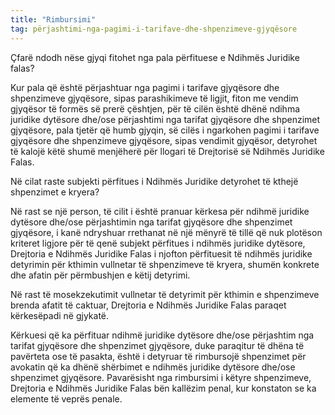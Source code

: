 ```yaml
---
title: "Rimbursimi"
tag: përjashtimi-nga-pagimi-i-tarifave-dhe-shpenzimeve-gjyqësore
---
```


Çfarë ndodh nëse gjyqi fitohet nga pala përfituese e Ndihmës Juridike falas?

Kur pala që është përjashtuar nga pagimi i tarifave gjyqësore dhe shpenzimeve gjyqësore, sipas parashikimeve të ligjit, fiton me vendim gjyqësor të formës së prerë çështjen, për të cilën është dhënë ndihma juridike dytësore dhe/ose përjashtimi nga tarifat gjyqësore dhe shpenzimet gjyqësore, pala tjetër që humb gjyqin, së cilës i ngarkohen pagimi i tarifave gjyqësore dhe shpenzimeve gjyqësore, sipas vendimit gjyqësor, detyrohet të kalojë këtë shumë menjëherë për llogari të Drejtorisë së Ndihmës Juridike Falas.

Në cilat raste subjekti përfitues i Ndihmës Juridike detyrohet të kthejë shpenzimet e kryera? 

Në rast se një person, të cilit i është pranuar kërkesa për ndihmë juridike dytësore dhe/ose përjashtimin nga tarifat gjyqësore dhe shpenzimet gjyqësore, i kanë ndryshuar rrethanat në një mënyrë të tillë që nuk plotëson kriteret ligjore për të qenë subjekt përfitues i ndihmës juridike dytësore, Drejtoria e Ndihmës Juridike Falas i njofton përfituesit të ndihmës juridike detyrimin për kthimin vullnetar të shpenzimeve të kryera, shumën konkrete dhe afatin për përmbushjen e këtij detyrimi.

Në rast të mosekzekutimit vullnetar të detyrimit për kthimin e shpenzimeve brenda afatit të caktuar, Drejtoria e Ndihmës Juridike Falas paraqet kërkesëpadi në gjykatë.

Kërkuesi që ka përfituar ndihmë juridike dytësore dhe/ose përjashtim nga tarifat gjyqësore dhe shpenzimet gjyqësore, duke paraqitur të dhëna të pavërteta ose të pasakta, është i detyruar të rimbursojë shpenzimet për avokatin që ka dhënë shërbimet e ndihmës juridike dytësore dhe/ose shpenzimet gjyqësore. Pavarësisht nga rimbursimi i këtyre shpenzimeve, Drejtoria e Ndihmës Juridike Falas bën kallëzim penal, kur konstaton se ka elemente të veprës penale.


